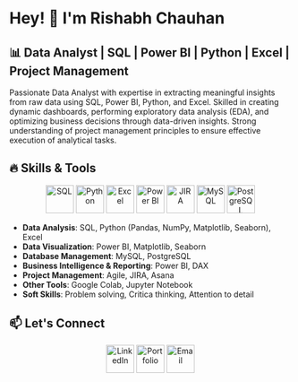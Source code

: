 # Hey! 👋 I'm Rishabh Chauhan

## 📊 Data Analyst | SQL | Power BI | Python | Excel | Project Management

Passionate Data Analyst with expertise in extracting meaningful insights from raw data using SQL, Power BI, Python, and Excel. Skilled in creating dynamic dashboards, performing exploratory data analysis (EDA), and optimizing business decisions through data-driven insights. Strong understanding of project management principles to ensure effective execution of analytical tasks.

## 🔥 Skills & Tools
<p align="center">
  <img src="https://cdn-icons-png.flaticon.com/512/4248/4248443.png" alt="SQL" width="50" height="50"/>
  <img src="https://cdn-icons-png.flaticon.com/512/5968/5968350.png" alt="Python" width="50" height="50"/>
  <img src="https://upload.wikimedia.org/wikipedia/commons/8/86/Microsoft_Office_Excel_%282019%E2%80%93present%29.svg" alt="Excel" width="50" height="50"/>
  <img src="https://www.vectorlogo.zone/logos/microsoft_powerbi/microsoft_powerbi-icon.svg" alt="Power BI" width="50" height="50"/>
  <img src="https://cdn-icons-png.flaticon.com/512/5969/5969059.png" alt="JIRA" width="50" height="50"/>
  <img src="https://www.svgrepo.com/show/303251/mysql-logo.svg" alt="MySQL" width="50" height="50"/>
  <img src="https://upload.wikimedia.org/wikipedia/commons/2/29/Postgresql_elephant.svg" alt="PostgreSQL" width="50" height="50"/>
</p>

- **Data Analysis**: SQL, Python (Pandas, NumPy, Matplotlib, Seaborn), Excel
- **Data Visualization**: Power BI, Matplotlib, Seaborn
- **Database Management**: MySQL, PostgreSQL
- **Business Intelligence & Reporting**: Power BI, DAX
- **Project Management**: Agile, JIRA, Asana
- **Other Tools**: Google Colab, Jupyter Notebook
- **Soft Skills**: Problem solving, Critica thinking, Attention to detail

## 📫 Let's Connect
<p align="center">
  <a href="https://https://www.linkedin.com/in/rishabh-chauhan-ba31a2279/"><img src="https://cdn-icons-png.flaticon.com/512/174/174857.png" alt="LinkedIn" width="50" height="50"/></a>
  <a href="#"><img src="https://cdn-icons-png.flaticon.com/512/1051/1051326.png" alt="Portfolio" width="50" height="50"/></a>
  <a href="mailto:chauhanrishabh2305@gmail.com"><img src="https://cdn-icons-png.flaticon.com/512/732/732200.png" alt="Email" width="50" height="50"/></a>
</p>

